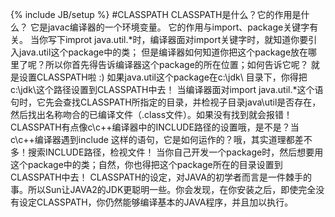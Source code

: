 ﻿---
layout: post
category : lessons
tagline: "Supporting tagline"
tags : [intro, beginner, jekyll, tutorial]
---
{% include JB/setup %}
#CLASSPATH
CLASSPATH是什么？它的作用是什么？
它是javac编译器的一个环境变量。
它的作用与import、package关键字有关。
当你写下improt java.util.*时，编译器面对import关键字时，就知道你要引入java.util这个package中的类；
但是编译器如何知道你把这个package放在哪里了呢？所以你首先得告诉编译器这个package的所在位置；如何告诉它呢？
就是设置CLASSPATH啦 :) 如果java.util这个package在c:\jdk\ 目录下，你得把c:\jdk\这个路径设置到CLASSPATH中去！
当编译器面对import java.util.*这个语句时，它先会查找CLASSPATH所指定的目录，并检视子目录java\util是否存在，然后找出名称吻合的已编译文件（.class文件）。如果没有找到就会报错！
CLASSPATH有点像c\c++编译器中的INCLUDE路径的设置哦，是不是？当c\c++编译器遇到include <iostream>这样的语句，它是如何运作的？哦，其实道理都差不多！搜索INCLUDE路径，检视文件！
当你自己开发一个package时，然后想要用这个package中的类；自然，你也得把这个package所在的目录设置到CLASSPATH中去！
CLASSPATH的设定，对JAVA的初学者而言是一件棘手的事。所以Sun让JAVA2的JDK更聪明一些。你会发现，在你安装之后，即使完全没有设定CLASSPATH，你仍然能够编译基本的JAVA程序，并且加以执行。